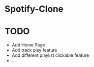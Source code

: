 # Spotify-Clone

# TODO
- Add Home Page
- Add track play feature
- Add different playlist clickable feature
- ...
